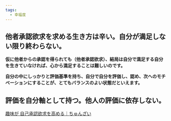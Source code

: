 ```yaml
---
tags:
  - 幸福度
---
```

## 他者承認欲求を求める生き方は辛い。自分が満足しない限り終わらない。

**仮に他者からの承認を得られても（他者承認欲求）、結局は自分で満足する自分を生きていなければ、心から満足することは難しいのです。**

**自分の中にしっかりと評価基準を持ち、自分で自分を評価し、認め、次へのモチベーションにすることが、とてもバランスのよい状態だといえます。**

## 評価を自分軸として持つ。他人の評価に依存しない。

[趣味が 自己承認欲求を高める｜ちゅんざい](https://note.com/tomowo1001/n/nde29329dbb6b)